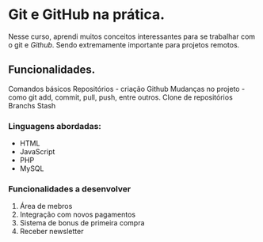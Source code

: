 # **Git e GitHub na prática.**

Nesse curso, aprendi muitos conceitos interessantes para se trabalhar com o git e _Github_. Sendo extremamente importante para projetos remotos.

## **Funcionalidades.**

Comandos básicos
Repositórios - criação 
Github
Mudanças no projeto - como git add, commit, pull, push, entre outros.
Clone de repositórios
Branchs
Stash

### **Linguagens abordadas:**

* HTML
* JavaScript
* PHP
* MySQL

### **Funcionalidades a desenvolver**

1. Área de mebros
2. Integração com novos pagamentos
3. Sistema de bonus de primeira compra
4. Receber newsletter 




